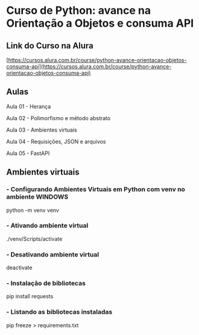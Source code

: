 # Curso de Python: avance na Orientação a Objetos e consuma API

## Link do Curso na Alura

[https://cursos.alura.com.br/course/python-avance-orientacao-objetos-consuma-api](https://cursos.alura.com.br/course/python-avance-orientacao-objetos-consuma-api)

## Aulas

Aula 01 - Herança

Aula 02 - Polimorfismo e método abstrato

Aula 03 - Ambientes virtuais

Aula 04 - Requisições, JSON e arquivos

Aula 05 - FastAPI

## Ambientes virtuais

### - Configurando Ambientes Virtuais em Python com venv no ambiente WINDOWS

python -m venv venv

### - Ativando ambiente virtual

./venv/Scripts/activate

### - Desativando ambiente virtual

deactivate

### - Instalação de bibliotecas

pip install requests

### - Listando as bibliotecas instaladas

pip freeze > requirements.txt

